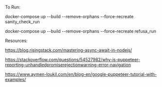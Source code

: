 To Run: 

docker-compose up  --build --remove-orphans --force-recreate sanity_check_run

docker-compose up  --build --remove-orphans --force-recreate refusa_run


Resources:

https://blog.risingstack.com/mastering-async-await-in-nodejs/

https://stackoverflow.com/questions/54527982/why-is-puppeteer-reporting-unhandledpromiserejectionwarning-error-navigation

https://www.aymen-loukil.com/en/blog-en/google-puppeteer-tutorial-with-examples/